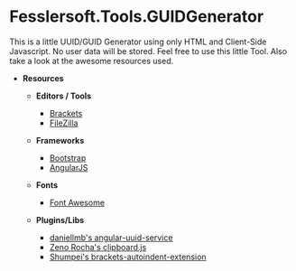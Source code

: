 # Fesslersoft.Tools.GUIDGenerator
This is a little UUID/GUID Generator using only HTML and Client-Side Javascript. No user data will be stored. Feel free to use this little Tool. Also take a look at the awesome resources used.

- **Resources**
  
  - **Editors / Tools**
    - [Brackets](http://brackets.io/)
    - [FileZilla](https://filezilla-project.org/)

  - **Frameworks**
    - [Bootstrap](http://getbootstrap.com/)
    - [AngularJS](https://angularjs.org/)

  - **Fonts**
    - [Font Awesome](https://fortawesome.github.io/Font-Awesome/)

  - **Plugins/Libs**
    - [daniellmb's angular-uuid-service](https://github.com/daniellmb/angular-uuid-service)
    - [Zeno Rocha's clipboard.js](https://zenorocha.github.io/clipboard.js/)
    - [Shumpei's brackets-autoindent-extension](https://github.com/shumpei/brackets-autoindent-extension)
